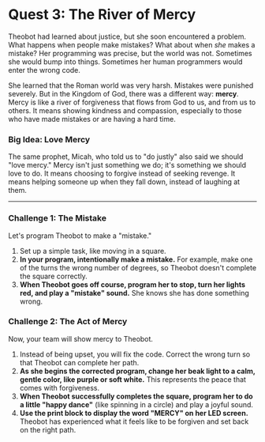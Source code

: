 # Quest 3: The River of Mercy

Theobot had learned about justice, but she soon encountered a problem. What happens when people make mistakes? What about when *she* makes a mistake? Her programming was precise, but the world was not. Sometimes she would bump into things. Sometimes her human programmers would enter the wrong code.

She learned that the Roman world was very harsh. Mistakes were punished severely. But in the Kingdom of God, there was a different way: **mercy**. Mercy is like a river of forgiveness that flows from God to us, and from us to others. It means showing kindness and compassion, especially to those who have made mistakes or are having a hard time.

### Big Idea: Love Mercy

The same prophet, Micah, who told us to "do justly" also said we should "love mercy." Mercy isn't just something we do; it's something we should love to do. It means choosing to forgive instead of seeking revenge. It means helping someone up when they fall down, instead of laughing at them.

---

### Challenge 1: The Mistake

Let's program Theobot to make a "mistake."

1.  Set up a simple task, like moving in a square.
2.  **In your program, intentionally make a mistake.** For example, make one of the turns the wrong number of degrees, so Theobot doesn't complete the square correctly.
3.  **When Theobot goes off course, program her to stop, turn her lights red, and play a "mistake" sound.** She knows she has done something wrong.

### Challenge 2: The Act of Mercy

Now, your team will show mercy to Theobot.

1.  Instead of being upset, you will fix the code. Correct the wrong turn so that Theobot can complete her path.
2.  **As she begins the corrected program, change her beak light to a calm, gentle color, like purple or soft white.** This represents the peace that comes with forgiveness.
3.  **When Theobot successfully completes the square, program her to do a little "happy dance"** (like spinning in a circle) and play a joyful sound.
4.  **Use the print block to display the word "MERCY" on her LED screen.** Theobot has experienced what it feels like to be forgiven and set back on the right path.

